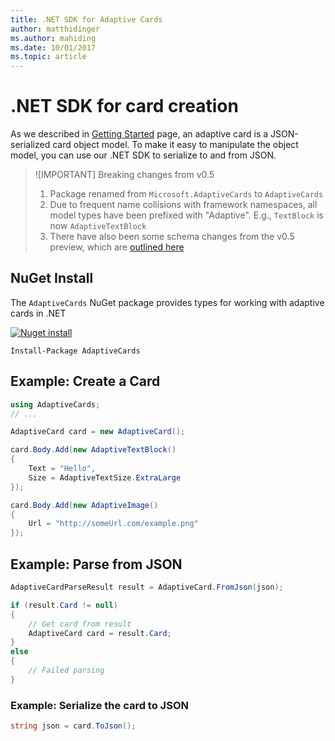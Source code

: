 ```yaml
---
title: .NET SDK for Adaptive Cards
author: matthidinger
ms.author: mahiding
ms.date: 10/01/2017
ms.topic: article
---
```


# .NET SDK for card creation

As we described in [Getting Started](../GettingStarted,md) page, an adaptive card is a JSON-serialized card object model. To make it easy to manipulate the object model, you can use our .NET SDK to serialize to and from JSON.

> ![IMPORTANT]
> Breaking changes from v0.5
> 
> 1. Package renamed from `Microsoft.AdaptiveCards` to `AdaptiveCards`
> 1. Due to frequent name collisions with framework namespaces, all model types have been prefixed with "Adaptive". E.g., `TextBlock` is now `AdaptiveTextBlock`
> 1. There have also been some schema changes from the v0.5 preview, which are [outlined here](https://github.com/Microsoft/AdaptiveCards/pull/633)


## NuGet Install
The `AdaptiveCards` NuGet package provides types for working with adaptive cards in .NET

[![Nuget install](https://img.shields.io/nuget/vpre/AdaptiveCards.svg)](https://www.nuget.org/packages/AdaptiveCards)

```console
Install-Package AdaptiveCards 
```


## Example: Create a Card

```csharp
using AdaptiveCards;
// ...

AdaptiveCard card = new AdaptiveCard();

card.Body.Add(new AdaptiveTextBlock() 
{
    Text = "Hello",
    Size = AdaptiveTextSize.ExtraLarge
});

card.Body.Add(new AdaptiveImage() 
{
    Url = "http://someUrl.com/example.png"
});
```

## Example: Parse from JSON

```csharp
AdaptiveCardParseResult result = AdaptiveCard.FromJson(json);

if (result.Card != null)
{
    // Get card from result
    AdaptiveCard card = result.Card;
}
else
{
    // Failed parsing
}
```

### Example: Serialize the card to JSON

```csharp
string json = card.ToJson();
```
